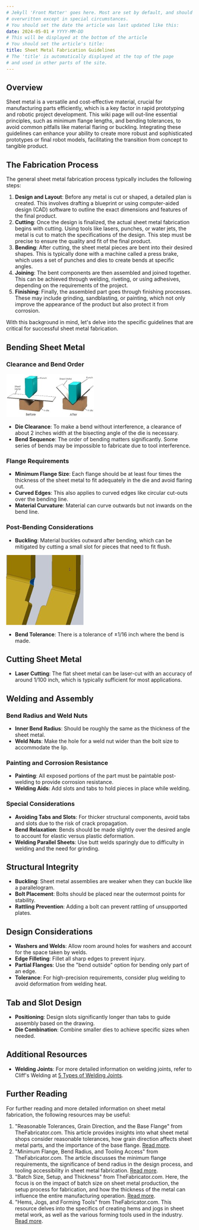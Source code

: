 ```yaml
---
# Jekyll 'Front Matter' goes here. Most are set by default, and should NOT be
# overwritten except in special circumstances. 
# You should set the date the article was last updated like this:
date: 2024-05-01 # YYYY-MM-DD
# This will be displayed at the bottom of the article
# You should set the article's title:
title: Sheet Metal Fabrication Guidelines
# The 'title' is automatically displayed at the top of the page
# and used in other parts of the site.
---
```

## Overview
Sheet metal is a versatile and cost-effective material, crucial for manufacturing parts efficiently, which is a key factor in rapid prototyping and robotic project development. This wiki page will out-line essential principles, such as minimum flange lengths, and bending tolerances, to avoid common pitfalls like material flaring or buckling. Integrating these guidelines can enhance your ability to create more robust and sophisticated prototypes or final robot models, facilitating the transition from concept to tangible product.

## The Fabrication Process

The general sheet metal fabrication process typically includes the following steps:

1. **Design and Layout**: Before any metal is cut or shaped, a detailed plan is created. This involves drafting a blueprint or using computer-aided design (CAD) software to outline the exact dimensions and features of the final product.
2. **Cutting**: Once the design is finalized, the actual sheet metal fabrication begins with cutting. Using tools like lasers, punches, or water jets, the metal is cut to match the specifications of the design. This step must be precise to ensure the quality and fit of the final product.
3. **Bending**: After cutting, the sheet metal pieces are bent into their desired shapes. This is typically done with a machine called a press brake, which uses a set of punches and dies to create bends at specific angles.
4. **Joining**: The bent components are then assembled and joined together. This can be achieved through welding, riveting, or using adhesives, depending on the requirements of the project.
5. **Finishing**: Finally, the assembled part goes through finishing processes. These may include grinding, sandblasting, or painting, which not only improve the appearance of the product but also protect it from corrosion.

With this background in mind, let's delve into the specific guidelines that are critical for successful sheet metal fabrication.

## Bending Sheet Metal
### Clearance and Bend Order

![Image](./assets/sheet-metal-designing-001.jpg)
- **Die Clearance**: To make a bend without interference, a clearance of about 2 inches width at the bisecting angle of the die is necessary.
- **Bend Sequence**: The order of bending matters significantly. Some series of bends may be impossible to fabricate due to tool interference.

### Flange Requirements

- **Minimum Flange Size**: Each flange should be at least four times the thickness of the sheet metal to fit adequately in the die and avoid flaring out.
- **Curved Edges**: This also applies to curved edges like circular cut-outs over the bending line.
- **Material Curvature**: Material can curve outwards but not inwards on the bend line.

### Post-Bending Considerations
- **Buckling**: Material buckles outward after bending, which can be mitigated by cutting a small slot for pieces that need to fit flush.

![image](./assets/sheet-metal-designing-002.jpg)

- **Bend Tolerance**: There is a tolerance of ±1/16 inch where the bend is made.

## Cutting Sheet Metal
- **Laser Cutting**: The flat sheet metal can be laser-cut with an accuracy of around 1/100 inch, which is typically sufficient for most applications.

## Welding and Assembly
### Bend Radius and Weld Nuts

- **Inner Bend Radius**: Should be roughly the same as the thickness of the sheet metal.
- **Weld Nuts**: Make the hole for a weld nut wider than the bolt size to accommodate the lip.

### Painting and Corrosion Resistance

- **Painting**: All exposed portions of the part must be paintable post-welding to provide corrosion resistance.
- **Welding Aids**: Add slots and tabs to hold pieces in place while welding.

### Special Considerations

- **Avoiding Tabs and Slots**: For thicker structural components, avoid tabs and slots due to the risk of crack propagation.
- **Bend Relaxation**: Bends should be made slightly over the desired angle to account for elastic versus plastic deformation.
- **Welding Parallel Sheets**: Use butt welds sparingly due to difficulty in welding and the need for grinding.

## Structural Integrity
- **Buckling**: Sheet metal assemblies are weaker when they can buckle like a parallelogram.
- **Bolt Placement**: Bolts should be placed near the outermost points for stability.
- **Rattling Prevention**: Adding a bolt can prevent rattling of unsupported plates.

## Design Considerations
- **Washers and Welds**: Allow room around holes for washers and account for the space taken by welds.
- **Edge Filleting**: Fillet all sharp edges to prevent injury.
- **Partial Flanges**: Use the "bend outside" option for bending only part of an edge.
- **Tolerance**: For high-precision requirements, consider plug welding to avoid deformation from welding heat.

## Tab and Slot Design
- **Positioning**: Design slots significantly longer than tabs to guide assembly based on the drawing.
- **Die Combination**: Combine smaller dies to achieve specific sizes when needed.

## Additional Resources
- **Welding Joints**: For more detailed information on welding joints, refer to Cliff's Welding at [5 Types of Welding Joints](https://cliffswelding.com/5-types-welding-joints/#1).

## Further Reading
For further reading and more detailed information on sheet metal fabrication, the following resources may be useful:

1. "Reasonable Tolerances, Grain Direction, and the Base Flange" from TheFabricator.com. This article provides insights into what sheet metal shops consider reasonable tolerances, how grain direction affects sheet metal parts, and the importance of the base flange. [Read more](https://www.thefabricator.com/article/shopmanagement/what-sheet-metal-shops-wish-you-knew-reasonable-tolerances-grain-direction-and-the-base-flange).
2. "Minimum Flange, Bend Radius, and Tooling Access" from TheFabricator.com. The article discusses the minimum flange requirements, the significance of bend radius in the design process, and tooling accessibility in sheet metal fabrication. [Read more](https://www.thefabricator.com/article/shopmanagement/what-sheet-metal-shops-wish-you-knew-minimum-flange-bend-radius-and-tooling-access).
3. "Batch Size, Setup, and Thickness" from TheFabricator.com. Here, the focus is on the impact of batch size on sheet metal production, the setup process for fabrication, and how the thickness of the metal can influence the entire manufacturing operation. [Read more](https://www.thefabricator.com/article/shopmanagement/what-sheet-metal-shops-wish-you-knew-batch-size-setup-and-thickness).
4. "Hems, Jogs, and Forming Tools" from TheFabricator.com. This resource delves into the specifics of creating hems and jogs in sheet metal work, as well as the various forming tools used in the industry. [Read more](https://www.thefabricator.com/article/shopmanagement/what-sheet-metal-shops-wish-you-knew-hems-jogs-and-forming-tools).

